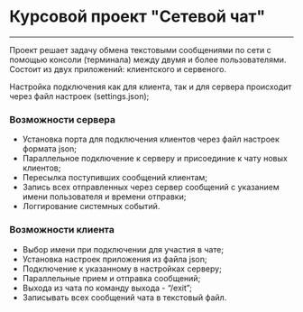 # Курсовой проект "Сетевой чат"
___
Проект решает задачу обмена текстовыми сообщениями по сети с помощью консоли (терминала) между двумя и более пользователями.
Состоит из двух приложений: клиентского и сервеного.

Настройка подключения как для клиента, так и для сервера происходит через файл настроек (settings.json);

### Возможности сервера
- Установка порта для подключения клиентов через файл настроек формата json;
- Параллельное подключение к серверу и присоединие к чату новых клиентов;
- Пересылка поступивших сообщений клиентам;
- Запись всех отправленных через сервер сообщений с указанием имени пользователя и времени отправки;
- Логгирование системных событий.

### Возможности клиента
- Выбор имени при подключении для участия в чате;
- Установка настроек приложения из файла json;
- Подключение к указанному в настройках серверу;
- Параллельные прием и отправка сообщений;
- Выхода из чата по команду выхода - “/exit”;
- Записывать всех сообщений чата в текстовый файл.